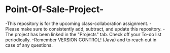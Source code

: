 # Point-Of-Sale-Project-

-This repository is for the upcoming class-collaboration assignment.
-Please make sure to consistently add, subtract, and update this repository.
-The project has been linked in the "Projects" tab. Check off your To-do list periodically.
-Remember VERSION CONTROL! (Java) and to reach out in case of any questions.
